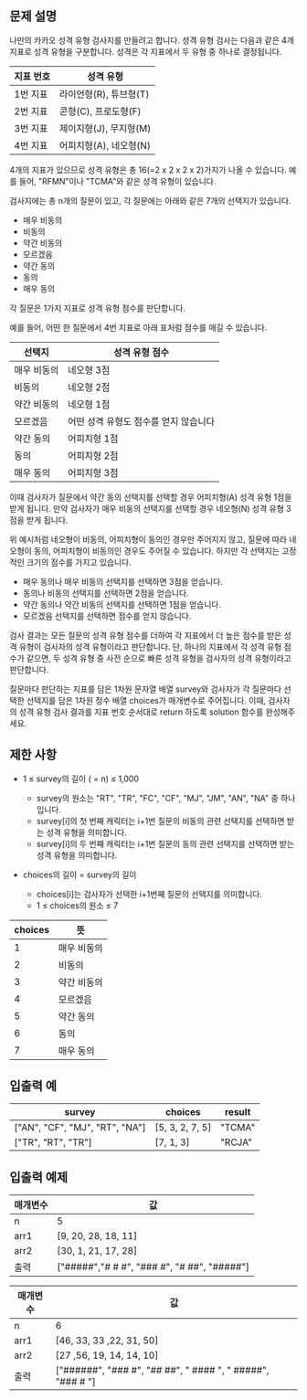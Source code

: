 ## 문제 설명

나만의 카카오 성격 유형 검사지를 만들려고 합니다.
성격 유형 검사는 다음과 같은 4개 지표로 성격 유형을 구분합니다. 성격은 각 지표에서 두 유형 중 하나로 결정됩니다.

|지표 번호	|성격 유형|
|--|--|
|1번 지표	|라이언형(R), 튜브형(T)|
|2번 지표	|콘형(C), 프로도형(F)|
|3번 지표|	제이지형(J), 무지형(M)|
|4번 지표|	어피치형(A), 네오형(N)|

4개의 지표가 있으므로 성격 유형은 총 16(=2 x 2 x 2 x 2)가지가 나올 수 있습니다. 예를 들어, "RFMN"이나 "TCMA"와 같은 성격 유형이 있습니다.

검사지에는 총 n개의 질문이 있고, 각 질문에는 아래와 같은 7개의 선택지가 있습니다.

- 매우 비동의
- 비동의
- 약간 비동의
- 모르겠음
- 약간 동의
- 동의
- 매우 동의

각 질문은 1가지 지표로 성격 유형 점수를 판단합니다.

예를 들어, 어떤 한 질문에서 4번 지표로 아래 표처럼 점수를 매길 수 있습니다.

|선택지|	성격 유형 점수|
|--|--|
|매우 비동의|	네오형 3점|
|비동의	|네오형 2점|
|약간 비동의|	네오형 1점|
|모르겠음|	어떤 성격 유형도 점수를 얻지 않습니다|
|약간 동의|	어피치형 1점|
|동의	|어피치형 2점|
|매우 동의|	어피치형 3점|

이때 검사자가 질문에서 약간 동의 선택지를 선택할 경우 어피치형(A) 성격 유형 1점을 받게 됩니다. 만약 검사자가 매우 비동의 선택지를 선택할 경우 네오형(N) 성격 유형 3점을 받게 됩니다.

위 예시처럼 네오형이 비동의, 어피치형이 동의인 경우만 주어지지 않고, 질문에 따라 네오형이 동의, 어피치형이 비동의인 경우도 주어질 수 있습니다.
하지만 각 선택지는 고정적인 크기의 점수를 가지고 있습니다.

- 매우 동의나 매우 비동의 선택지를 선택하면 3점을 얻습니다.
- 동의나 비동의 선택지를 선택하면 2점을 얻습니다.
- 약간 동의나 약간 비동의 선택지를 선택하면 1점을 얻습니다.
- 모르겠음 선택지를 선택하면 점수를 얻지 않습니다.

검사 결과는 모든 질문의 성격 유형 점수를 더하여 각 지표에서 더 높은 점수를 받은 성격 유형이 검사자의 성격 유형이라고 판단합니다. 단, 하나의 지표에서 각 성격 유형 점수가 같으면, 두 성격 유형 중 사전 순으로 빠른 성격 유형을 검사자의 성격 유형이라고 판단합니다.

질문마다 판단하는 지표를 담은 1차원 문자열 배열 survey와 검사자가 각 질문마다 선택한 선택지를 담은 1차원 정수 배열 choices가 매개변수로 주어집니다. 이때, 검사자의 성격 유형 검사 결과를 지표 번호 순서대로 return 하도록 solution 함수를 완성해주세요.

## 제한 사항

- 1 ≤ survey의 길이 ( = n) ≤ 1,000
  - survey의 원소는 "RT", "TR", "FC", "CF", "MJ", "JM", "AN", "NA" 중 하나입니다.
  - survey[i]의 첫 번째 캐릭터는 i+1번 질문의 비동의 관련 선택지를 선택하면 받는 성격 유형을 의미합니다.
  - survey[i]의 두 번째 캐릭터는 i+1번 질문의 동의 관련 선택지를 선택하면 받는 성격 유형을 의미합니다.

- choices의 길이 = survey의 길이
  - choices[i]는 검사자가 선택한 i+1번째 질문의 선택지를 의미합니다.
  - 1 ≤ choices의 원소 ≤ 7

|choices|	뜻|
|--|--|
|1	|매우 비동의|
|2	|비동의|
|3	|약간 비동의|
|4	|모르겠음|
|5	|약간 동의|
|6	|동의|
|7|	매우 동의|

## 입출력 예
|survey	|choices|	result|
|--|--|--|
|["AN", "CF", "MJ", "RT", "NA"]	|[5, 3, 2, 7, 5]	|"TCMA"|
|["TR", "RT", "TR"]	|[7, 1, 3]	|"RCJA"|

## 입출력 예제

| 매개변수 | 값                                          |
| -------- | ------------------------------------------- |
| n        | 5                                           |
| arr1     | [9, 20, 28, 18, 11]                         |
| arr2     | [30, 1, 21, 17, 28]                         |
| 출력     | ["#####","# # #", "### #", "# ##", "#####"] |

| 매개변수 | 값                                                         |
| -------- | ---------------------------------------------------------- |
| n        | 6                                                          |
| arr1     | [46, 33, 33 ,22, 31, 50]                                   |
| arr2     | [27 ,56, 19, 14, 14, 10]                                   |
| 출력     | ["######", "### #", "## ##", " #### ", " #####", "### # "] |

